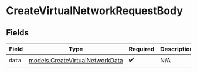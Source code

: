 # CreateVirtualNetworkRequestBody


## Fields

| Field                                                                    | Type                                                                     | Required                                                                 | Description                                                              |
| ------------------------------------------------------------------------ | ------------------------------------------------------------------------ | ------------------------------------------------------------------------ | ------------------------------------------------------------------------ |
| `data`                                                                   | [models.CreateVirtualNetworkData](../models/createvirtualnetworkdata.md) | :heavy_check_mark:                                                       | N/A                                                                      |